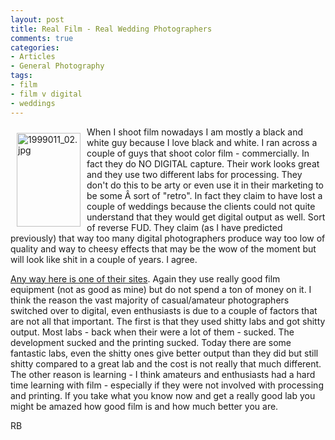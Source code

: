 ```yaml
---
layout: post
title: Real Film - Real Wedding Photographers
comments: true
categories:
- Articles
- General Photography
tags:
- film
- film v digital
- weddings
---
```

<a rel="lightbox" href="/wp-content/uploads/2009/10/1999011_02.jpg"><img title="1999011_02.jpg" src="/wp-content/uploads/2009/10/.thumbs/.1999011_02.jpg" border="0" alt="1999011_02.jpg" hspace="10" vspace="10" width="102" height="150" align="left" /></a>When I shoot film nowadays I am mostly a black and white guy because I love black and white. I ran across a couple of guys that shoot color film - commercially. In fact they do NO DIGITAL capture. Their work looks great and they use two different labs for processing. They don't do this to be arty or even use it in their marketing to be some Â sort of "retro". In fact they claim to have lost a couple of weddings because the clients could not quite understand that they would get digital output as well. Sort of reverse FUD. They claim (as I have predicted previously) that way too many digital photographers produce way too low of quality and way to cheesy effects that may be the wow of the moment but will look like shit in a couple of years. I agree.

<a href="http://www.twinlenslife.com/search?q=film+digital">Any way here is one of their sites</a>. Again they use really good film equipment (not as good as mine) but do not spend a ton of money on it. I think the reason the vast majority of casual/amateur photographers switched over to digital, even enthusiasts is due to a couple of factors that are not all that important. The first is that they used shitty labs and got shitty output. Most labs - back when their were a lot of them - sucked. The development sucked and the printing sucked. Today there are some fantastic labs, even the shitty ones give better output than they did but still shitty compared to a great lab and the cost is not really that much different. The other reason is learning - I think amateurs and enthusiasts had a hard time learning with film - especially if they were not involved with processing and printing. If you take what you know now and get a really good lab you might be amazed how good film is and how much better you are.

RB